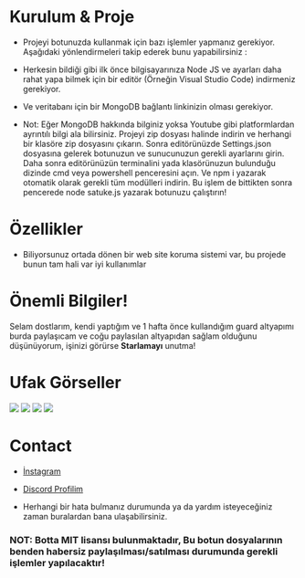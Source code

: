 # Kurulum & Proje

* Projeyi botunuzda kullanmak için bazı işlemler yapmanız gerekiyor. Aşağıdaki yönlendirmeleri takip ederek bunu yapabilirsiniz :
* Herkesin bildiği gibi ilk önce bilgisayarınıza Node JS ve ayarları daha rahat yapa bilmek için bir editör (Örneğin Visual Studio Code) indirmeniz gerekiyor.
* Ve veritabanı için bir MongoDB bağlantı linkinizin olması gerekiyor.

* Not: Eğer MongoDB hakkında bilginiz yoksa Youtube gibi platformlardan ayrıntılı bilgi ala bilirsiniz.
Projeyi zip dosyası halinde indirin ve herhangi bir klasöre zip dosyasını çıkarın.
Sonra editörünüzde Settings.json dosyasına gelerek botunuzun ve sunucunuzun gerekli ayarlarını girin.
Daha sonra editörünüzün terminalini yada klasörünuzun bulunduğu dizinde cmd veya powershell penceresini açın.
Ve npm i yazarak otomatik olarak gerekli tüm modülleri indirin.
Bu işlem de bittikten sonra pencerede node satuke.js yazarak botunuzu çalıştırın!


# Özellikler

* Biliyorsunuz ortada dönen bir web site koruma sistemi var, bu projede bunun tam hali var iyi kullanımlar

# Önemli Bilgiler!
Selam dostlarım, kendi yaptığım ve 1 hafta önce kullandığım guard altyapımı burda paylaşıcam ve coğu paylasılan altyapıdan sağlam olduğunu düşünüyorum, işinizi görürse **Starlamayı** unutma!

# Ufak Görseller
<img src="https://cdn.discordapp.com/attachments/932936189353271346/933448735009144872/unknown.png">
<img src="https://cdn.discordapp.com/attachments/932931397952356382/933448918757421066/unknown.png">
<img src="https://cdn.discordapp.com/attachments/932931397952356382/933448919004901446/unknown.png">
<img src="https://cdn.discordapp.com/attachments/932936189353271346/933449099322204181/unknown.png">

# Contact
* [İnstagram](https://instagram.com/satukecim)
* [Discord Profilim](https://discord.com/users/707325480378040430)

* Herhangi bir hata bulmanız durumunda ya da yardım isteyeceğiniz zaman buralardan bana ulaşabilirsiniz.

### NOT: Botta MIT lisansı bulunmaktadır, Bu botun dosyalarının benden habersiz paylaşılması/satılması durumunda gerekli işlemler yapılacaktır!
